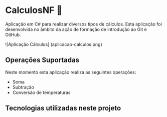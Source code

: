# CalculosNF :1234:
 Aplicação em C# para realizar diversos tipos de cálculos.
 Esta aplicação foi desenvolvida no âmbito da ação de formação de introdução ao Git e GitHub.
 
 ![Aplicação Cálculos] (aplicacao-calculos.png)

## Operações Suportadas
Neste momento esta aplicação realiza as seguintes operações:
- Soma
- Subtração
- Conversão de temperaturas
## Tecnologias utilizadas neste projeto

